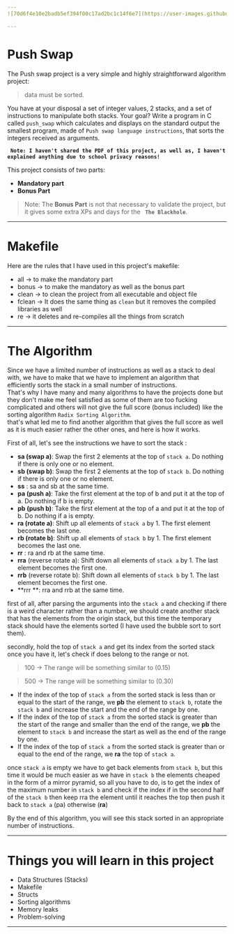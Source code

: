 ```yaml
---
![70d6f4e10e2badb5ef394f00c17ad2bc1c14f6e7](https://user-images.githubusercontent.com/49293816/219866055-c644c6b0-c9b5-46d1-80f3-b2f78e6f7303.jpeg)

---
```


# Push Swap

The Push swap project is a very simple and highly straightforward algorithm project: <br />
> data must be sorted.

You have at your disposal a set of integer values, 2 stacks, and a set of instructions to manipulate both stacks.
Your goal? Write a program in C called `push_swap` which calculates and displays
on the standard output the smallest program, made of `Push swap language instructions`, that sorts the integers received as arguments.

**``` Note: I haven't shared the PDF of this project, as well as, I haven't explained anything due to school privacy reasons!```**

This project consists of two parts:
- **Mandatory part**
- **Bonus Part**

> Note: The **Bonus Part** is not that necessary to validate the project, but it gives some extra XPs and days for the **` The Blackhole`**.

---

# Makefile

Here are the rules that I have used in this project's makefile:

- all -> to make the mandatory part
- bonus -> to make the mandatory as well as the bonus part
- clean -> to clean the project from all executable and object file
- fclean -> It does the same thing as `clean` but it removes the compiled libraries as well
- re -> it deletes and re-compiles all the things from scratch

---

# The Algorithm

Since we have a limited number of instructions as well as a stack to deal with, we have to make that we have to implement an algorithm that efficiently sorts the stack in a small number of instructions. <br />
That's why I have many and many algorithms to have the projects done but they don't make me feel satisfied as some of them are too fucking complicated and others will not give the full score (bonus included) like the sorting algorithm `Radix Sorting Algorithm`. <br />
that's what led me to find another algorithm that gives the full score as well as it is much easier rather the other ones, and here is how it works. <br />

First of all, let's see the instructions we have to sort the stack :
- **sa (swap a)**: Swap the first 2 elements at the top of `stack a`.
Do nothing if there is only one or no element.
- **sb (swap b)**: Swap the first 2 elements at the top of `stack b`.
Do nothing if there is only one or no element.
- **ss** : sa and sb at the same time.
- **pa (push a)**: Take the first element at the top of b and put it at the top of a.
Do nothing if b is empty.
- **pb (push b)**: Take the first element at the top of a and put it at the top of b.
Do nothing if a is empty.
- **ra (rotate a)**: Shift up all elements of `stack a` by 1.
The first element becomes the last one.
- **rb (rotate b)**: Shift up all elements of `stack b` by 1.
The first element becomes the last one.
- **rr** : ra and rb at the same time.
- **rra** (reverse rotate a): Shift down all elements of `stack a` by 1.
The last element becomes the first one.
- **rrb** (reverse rotate b): Shift down all elements of `stack b` by 1.
The last element becomes the first one.
- **rrr **: rra and rrb at the same time.

first of all, after parsing the arguments into the `stack a` and checking if there is a weird character rather than a number, we should create another stack that has the elements from the origin stack, but this time the temporary stack should have the elements sorted (I have used the bubble sort to sort them).

secondly, hold the top of `stack a` and get its index from the sorted stack once you have it, let's check if does belong to the range or not.

> 100 -> The range will be something similar to (0.15)

> 500 -> The range will be something similar to (0.30)

- If the index of the top of `stack a` from the sorted stack is less than or equal to the start of the range, we **pb** the element to `stack b`, rotate the `stack b` and increase the start and the end of the range by one.
- If the index of the top of `stack a` from the sorted stack is greater than the start of the range and smaller than the end of the range, we **pb** the element to `stack b` and increase the start as well as the end of the range by one.
- If the index of the top of `stack a` from the sorted stack is greater than or equal to the end of the range, we **ra** the top of `stack a`.

once `stack a` is empty we have to get back elements from `stack b`, but this time it would be much easier as we have in `stack b` the elements cheaped in the form of a mirror pyramid, so all you have to do, is to get the index of the maximum number in `stack b` and check if the index if in the second half of the `stack b` then keep rra the element until it reaches the top then push it back to `stack a` (pa) otherwise (**ra**)

By the end of this algorithm, you will see this stack sorted in an appropriate number of instructions.

---

# Things you will learn in this project

- Data Structures (Stacks)
- Makefile
- Structs
- Sorting algorithms
- Memory leaks
- Problem-solving

---
